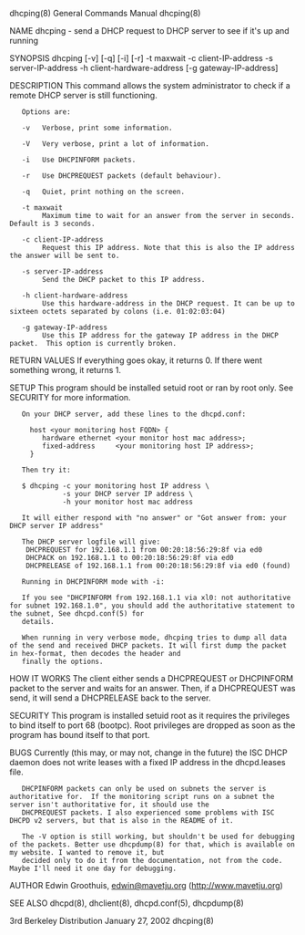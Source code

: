 dhcping(8)                                                                        General Commands Manual                                                                       dhcping(8)

NAME
       dhcping - send a DHCP request to DHCP server to see if it's up and running

SYNOPSIS
       dhcping [-v] [-q] [-i] [-r] -t maxwait -c client-IP-address -s server-IP-address -h client-hardware-address [-g gateway-IP-address]

DESCRIPTION
       This command allows the system administrator to check if a remote DHCP server is still functioning.

       Options are:

       -v   Verbose, print some information.

       -V   Very verbose, print a lot of information.

       -i   Use DHCPINFORM packets.

       -r   Use DHCPREQUEST packets (default behaviour).

       -q   Quiet, print nothing on the screen.

       -t maxwait
            Maximum time to wait for an answer from the server in seconds.  Default is 3 seconds.

       -c client-IP-address
            Request this IP address. Note that this is also the IP address the answer will be sent to.

       -s server-IP-address
            Send the DHCP packet to this IP address.

       -h client-hardware-address
            Use this hardware-address in the DHCP request. It can be up to sixteen octets separated by colons (i.e. 01:02:03:04)

       -g gateway-IP-address
            Use this IP address for the gateway IP address in the DHCP packet.  This option is currently broken.

RETURN VALUES
       If everything goes okay, it returns 0. If there went something wrong, it returns 1.

SETUP
       This program should be installed setuid root or ran by root only.  See SECURITY for more information.

       On your DHCP server, add these lines to the dhcpd.conf:

         host <your monitoring host FQDN> {
            hardware ethernet <your monitor host mac address>;
            fixed-address     <your monitoring host IP address>;
         }

       Then try it:

       $ dhcping -c your monitoring host IP address \
                 -s your DHCP server IP address \
                 -h your monitor host mac address

       It will either respond with "no answer" or "Got answer from: your DHCP server IP address"

       The DHCP server logfile will give:
        DHCPREQUEST for 192.168.1.1 from 00:20:18:56:29:8f via ed0
        DHCPACK on 192.168.1.1 to 00:20:18:56:29:8f via ed0
        DHCPRELEASE of 192.168.1.1 from 00:20:18:56:29:8f via ed0 (found)

       Running in DHCPINFORM mode with -i:

       If you see "DHCPINFORM from 192.168.1.1 via xl0: not authoritative for subnet 192.168.1.0", you should add the authoritative statement to the subnet, See dhcpd.conf(5) for
       details.

       When running in very verbose mode, dhcping tries to dump all data of the send and received DHCP packets. It will first dump the packet in hex-format, then decodes the header and
       finally the options.

HOW IT WORKS
       The client either sends a DHCPREQUEST or DHCPINFORM packet to the server and waits for an answer. Then, if a DHCPREQUEST was send, it will send a DHCPRELEASE back to the server.

SECURITY
       This program is installed setuid root as it requires the privileges to bind itself to port 68 (bootpc). Root privileges are dropped as soon as the program has bound itself to that
       port.

BUGS
       Currently (this may, or may not, change in the future) the ISC DHCP daemon does not write leases with a fixed IP address in the dhcpd.leases file.

       DHCPINFORM packets can only be used on subnets the server is authoritative for.  If the monitoring script runs on a subnet the server isn't authoritative for, it should use the
       DHCPREQUEST packets. I also experienced some problems with ISC DHCPD v2 servers, but that is also in the README of it.

       The -V option is still working, but shouldn't be used for debugging of the packets. Better use dhcpdump(8) for that, which is available on my website. I wanted to remove it, but
       decided only to do it from the documentation, not from the code. Maybe I'll need it one day for debugging.

AUTHOR
       Edwin Groothuis, edwin@mavetju.org (http://www.mavetju.org)

SEE ALSO
       dhcpd(8), dhclient(8), dhcpd.conf(5), dhcpdump(8)

3rd Berkeley Distribution                                                            January 27, 2002                                                                           dhcping(8)
